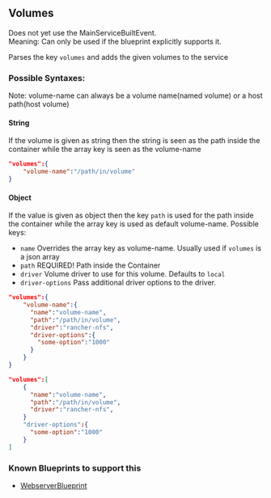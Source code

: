 ## Volumes
Does not yet use the MainServiceBuiltEvent.  
Meaning: Can only be used if the blueprint explicitly supports it.

Parses the key `volumes` and adds the given volumes to the service
### Possible Syntaxes:
Note: volume-name can always be a volume name(named volume) or a host path(host volume)
#### String
If the volume is given as string then the string is seen as the path inside the container while the array key is seen
as the volume-name
```json
"volumes":{
	"volume-name":"/path/in/volume"
}
```
#### Object
If the value is given as object then the key `path` is used for the path inside the container while the array key is used
as default volume-name.
Possible keys:
- `name` Overrides the array key as volume-name. Usually used if `volumes` is a json array
- `path` REQUIRED! Path inside the Container
- `driver` Volume driver to use for this volume. Defaults to `local`
- `driver-options` Pass additional driver options to the driver.
```json
"volumes":{
	"volume-name":{
	  "name":"volume-name",
	  "path":"/path/in/volume",
	  "driver":"rancher-nfs",
	  "driver-options":{
	    "some-option":"1000"
	  }
	}
}
```
```json
"volumes":[
	{
	  "name":"volume-name",
	  "path":"/path/in/volume",
	  "driver":"rancher-nfs",
	}
    "driver-options":{
	  "some-option":"1000"
    }
]
```

### Known Blueprints to support this
- [WebserverBlueprint](../Webserver/README.md)
